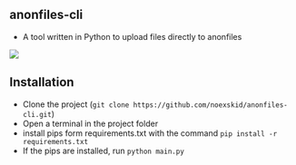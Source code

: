 ## anonfiles-cli
- A tool written in Python to upload files directly to anonfiles

<img src="https://cdn.upload.systems/uploads/VHWSJpqW.gif">

## Installation
- Clone the project (`git clone https://github.com/noexskid/anonfiles-cli.git`)
- Open a terminal in the project folder
- install pips form requirements.txt with the command `pip install -r requirements.txt`
- If the pips are installed, run `python main.py`
